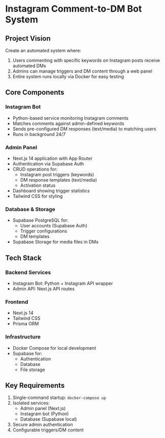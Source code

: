 # Instagram Comment-to-DM Bot System

## Project Vision
Create an automated system where:
1. Users commenting with specific keywords on Instagram posts receive automated DMs
2. Admins can manage triggers and DM content through a web panel
3. Entire system runs locally via Docker for easy testing

## Core Components
### Instagram Bot
- Python-based service monitoring Instagram comments
- Matches comments against admin-defined keywords
- Sends pre-configured DM responses (text/media) to matching users
- Runs in background 24/7

### Admin Panel
- Next.js 14 application with App Router
- Authentication via Supabase Auth
- CRUD operations for:
  - Instagram post triggers (keywords)
  - DM response templates (text/media)
  - Activation status
- Dashboard showing trigger statistics
- Tailwind CSS for styling

### Database & Storage
- Supabase PostgreSQL for:
  - User accounts (Supabase Auth)
  - Trigger configurations
  - DM templates
- Supabase Storage for media files in DMs

## Tech Stack
### Backend Services
- Instagram Bot: Python + Instagram API wrapper
- Admin API: Next.js API routes

### Frontend
- Next.js 14
- Tailwind CSS
- Prisma ORM

### Infrastructure
- Docker Compose for local development
- Supabase for:
  - Authentication
  - Database
  - File storage

## Key Requirements
1. Single-command startup: `docker-compose up`
2. Isolated services:
   - Admin panel (Next.js)
   - Instagram bot (Python)
   - Database (Supabase local)
3. Secure admin authentication
4. Configurable triggers/DM content